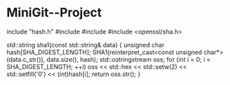 # MiniGit--Project
include "hash.h"
#include <sstream>
#include <iomanip>
#include <openssl/sha.h>

std::string sha1(const std::string& data) {
    unsigned char hash[SHA_DIGEST_LENGTH];
    SHA1(reinterpret_cast<const unsigned char*>(data.c_str()), data.size(), hash);
    std::ostringstream oss;
    for (int i = 0; i < SHA_DIGEST_LENGTH; ++i)
        oss << std::hex << std::setw(2) << std::setfill('0') << (int)hash[i];
    return oss.str();
}
